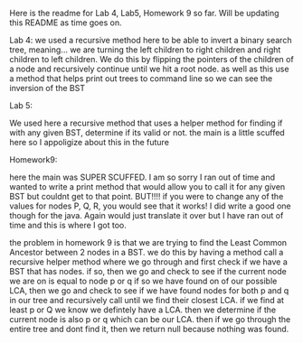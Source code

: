 Here is the readme for Lab 4, Lab5, Homework 9 so far. Will be updating this README as time goes on.

Lab 4:
we used a recursive method here to be able to invert a binary search tree, meaning... 
we are turning the left children to right children and right children to left children. We do this
by flipping the pointers of the children of a node and recursively continue until we hit a root node.
as well as this use a method that helps print out trees to command line so we can see the inversion of the BST


Lab 5:

We used here a recursive method that uses a helper method for finding if with any given BST, determine if its valid or not. the main is a little scuffed here so I appoligize about this in the future

Homework9: 

here the main was SUPER SCUFFED. I am so sorry I ran out of time and wanted to write a print method that would allow you to call it for any given BST but couldnt get to that point. BUT!!!! if you were to change any of the values for 
nodes P, Q, R, you would see that it works! I did write a good one though for the java. Again would just translate it over but I have ran out of time and this is where I got too.

the problem in homework 9 is that we are trying to find the Least Common Ancestor between 2 nodes in a BST. we do this by having a method call a recursive helper method where we go through and first check if we have a BST that has nodes. if so,
then we go and check to see if the current node we are on is equal to node p or q if so we have found on of our possible LCA, then we go and check to see if we have found nodes for both p and q in our tree and recursively call until we find their closest
LCA. if we find at least p or Q we know we defintely have a LCA. then we determine if the current node is also p or q which can be our LCA. then if we go through the entire tree and dont find it, then we return null because nothing was found.
